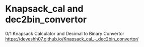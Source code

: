 # Knapsack_cal and dec2bin_convertor
0/1 Knapsack Calculator and Decimal to Binary Convertor
 https://deveshh07.github.io/Knapsack_cal_-_dec2bin_convertor/
